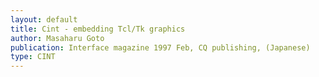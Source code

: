 ```yaml
---
layout: default
title: Cint - embedding Tcl/Tk graphics
author: Masaharu Goto
publication: Interface magazine 1997 Feb, CQ publishing, (Japanese)
type: CINT
---
```

